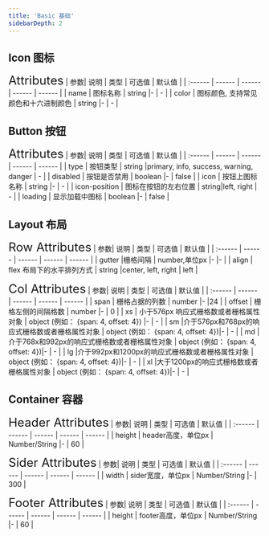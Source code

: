 ```yaml
---
title: 'Basic 基础'
sidebarDepth: 2
---
```

## Icon 图标
<ClientOnly>
  <ht-button/>
<font size=5>Attributes</font>
| 参数| 说明 | 类型 | 可选值 | 默认值 |
| :------ | ------ | ------ | ------ | ------ |
| name | 图标名称 | string |- | - |
| color | 图标颜色, 支持常见颜色和十六进制颜色 | string |- | - |

</ClientOnly>



## Button 按钮
<ClientOnly>
  <ht-button/>
<font size=5>Attributes</font>
| 参数| 说明 | 类型 | 可选值 | 默认值 |
| :------ | ------ | ------ | ------ | ------ |
| type | 按钮类型 | string |primary, info, success, warning, danger | - |
| disabled | 按钮是否禁用 | boolean |- | false |
| icon | 按钮上图标名称 | string |- | - |
| icon-position | 图标在按钮的左右位置 | string|left, right  | - |
| loading | 显示加载中图标 | boolean |- | false |

</ClientOnly>


## Layout 布局
<ClientOnly>
  <ht-button/>
<font size=5>Row Attributes</font>
| 参数| 说明 | 类型 | 可选值 | 默认值 |
| :------ | ------ | ------ | ------ | ------ |
| gutter |栅格间隔 | number,单位px |- |- |
| align | flex 布局下的水平排列方式 | string |center, left, right | left |

<font size=5>Col Attributes</font>
| 参数| 说明 | 类型 | 可选值 | 默认值 |
| :------ | ------ | ------ | ------ | ------ |
| span | 栅格占据的列数 | number |- |24 |
| offset | 栅格左侧的间隔格数 | number |- | 0 |
| xs | 小于576px 响应式栅格数或者栅格属性对象 | object (例如： {span: 4, offset: 4})	 |- | - |
| sm |介于576px和768px的响应式栅格数或者栅格属性对象 | object (例如： {span: 4, offset: 4})|-  | - |
| md |介于768x和992px的响应式栅格数或者栅格属性对象 | object (例如： {span: 4, offset: 4})|-  | - |
| lg |介于992px和1200px的响应式栅格数或者栅格属性对象 | object (例如： {span: 4, offset: 4})|-  | - |
| xl |大于1200px的响应式栅格数或者栅格属性对象 | object (例如： {span: 4, offset: 4})|-  | - |
</ClientOnly>

## Container 容器
<ClientOnly>
  <ht-button/>

<font size=5>Header Attributes</font>
| 参数| 说明 | 类型 | 可选值 | 默认值 |
| :------ | ------ | ------ | ------ | ------ |
| height | header高度，单位px | Number/String |- | 60 |

<font size=5>Sider Attributes</font>
| 参数| 说明 | 类型 | 可选值 | 默认值 |
| :------ | ------ | ------ | ------ | ------ |
| width | sider宽度，单位px | Number/String |- | 300 |

<font size=5>Footer Attributes</font>
| 参数| 说明 | 类型 | 可选值 | 默认值 |
| :------ | ------ | ------ | ------ | ------ |
| height | footer高度，单位px | Number/String |- | 60 |
</ClientOnly>
